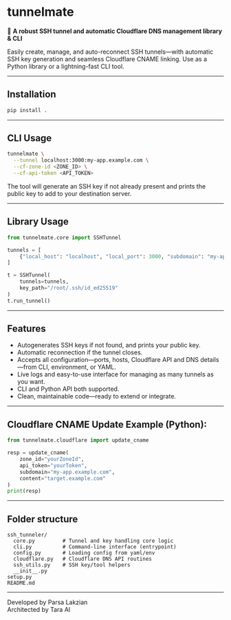# tunnelmate

🚀 **A robust SSH tunnel and automatic Cloudflare DNS management library & CLI**

Easily create, manage, and auto-reconnect SSH tunnels—with automatic SSH key generation and seamless Cloudflare CNAME linking. Use as a Python library or a lightning-fast CLI tool.

---

## Installation

```bash
pip install .
```

---

## CLI Usage

```bash
tunnelmate \
  --tunnel localhost:3000:my-app.example.com \
  --cf-zone-id <ZONE_ID> \
  --cf-api-token <API_TOKEN>
```
The tool will generate an SSH key if not already present and prints the public key to add to your destination server.

---

## Library Usage

```python
from tunnelmate.core import SSHTunnel

tunnels = [
    {"local_host": "localhost", "local_port": 3000, "subdomain": "my-app.example.com"},
]

t = SSHTunnel(
    tunnels=tunnels,
    key_path="/root/.ssh/id_ed25519"
)
t.run_tunnel()
```

---

## Features

- Autogenerates SSH keys if not found, and prints your public key.
- Automatic reconnection if the tunnel closes.
- Accepts all configuration—ports, hosts, Cloudflare API and DNS details—from CLI, environment, or YAML.
- Live logs and easy-to-use interface for managing as many tunnels as you want.
- CLI and Python API both supported.
- Clean, maintainable code—ready to extend or integrate.

---

## Cloudflare CNAME Update Example (Python):

```python
from tunnelmate.cloudflare import update_cname

resp = update_cname(
    zone_id="yourZoneId",
    api_token="yourToken",
    subdomain="my-app.example.com",
    content="target.example.com"
)
print(resp)
```

---

## Folder structure

```
ssh_tunneler/
  core.py         # Tunnel and key handling core logic
  cli.py          # Command-line interface (entrypoint)
  config.py       # Loading config from yaml/env
  cloudflare.py   # Cloudflare DNS API routines
  ssh_utils.py    # SSH key/tool helpers
  __init__.py
setup.py
README.md
```

---

Developed by Parsa Lakzian  
Architected by Tara AI

